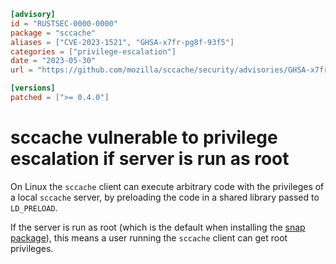 ```toml
[advisory]
id = "RUSTSEC-0000-0000"
package = "sccache"
aliases = ["CVE-2023-1521", "GHSA-x7fr-pg8f-93f5"]
categories = ["privilege-escalation"]
date = "2023-05-30"
url = "https://github.com/mozilla/sccache/security/advisories/GHSA-x7fr-pg8f-93f5"

[versions]
patched = [">= 0.4.0"]
```

# sccache vulnerable to privilege escalation if server is run as root 

On Linux the `sccache` client can execute arbitrary code with the privileges of a local `sccache` server, by preloading the code in a shared library passed to `LD_PRELOAD`.

If the server is run as root (which is the default when installing the [snap package](https://snapcraft.io/sccache)), this means a user running
the `sccache` client can get root privileges.


